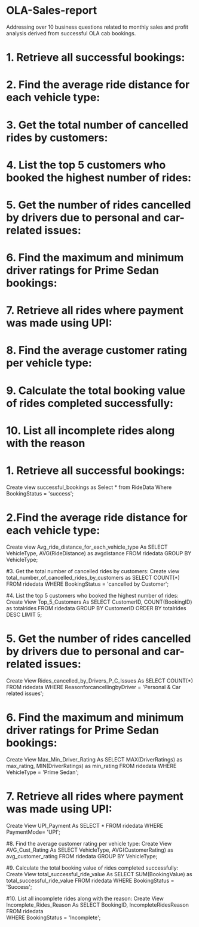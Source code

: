# OLA-Sales-report
Addressing over 10 business questions related to monthly sales and profit analysis derived from successful OLA cab bookings.

# 1. Retrieve all successful bookings: 
# 2. Find the average ride distance for each vehicle type: 
#  3. Get the total number of cancelled rides by customers: 
# 4. List the top 5 customers who booked the highest number of rides: 
#  5. Get the number of rides cancelled by drivers due to personal and car-related issues: 
# 6.  Find the maximum and minimum driver ratings for Prime Sedan bookings: 
#  7. Retrieve all rides where payment was made using UPI: 
# 8.   Find the average customer rating per vehicle type: 
# 9.  Calculate the total booking value of rides completed successfully: 
# 10.  List all incomplete rides along with the reason


# 1. Retrieve all successful bookings: 
Create view successful_bookings as
Select * from RideData
Where BookingStatus = 'success';

# 2.Find the average ride distance for each vehicle type:
Create view Avg_ride_distance_for_each_vehicle_type As
SELECT VehicleType, AVG(RideDistance) as avgdistance FROM ridedata GROUP BY
VehicleType;


#3. Get the total number of cancelled rides by customers:
Create view total_number_of_cancelled_rides_by_customers as
SELECT COUNT(*) FROM ridedata WHERE BookingStatus = 'cancelled by Customer';



#4. List the top 5 customers who booked the highest number of rides:
Create View Top_5_Customers As
SELECT CustomerID, COUNT(BookingID) as totalrides
FROM ridedata
GROUP BY CustomerID
ORDER BY totalrides DESC LIMIT 5;

#  5. Get the number of rides cancelled by drivers due to personal and car-related issues: 
Create View Rides_cancelled_by_Drivers_P_C_Issues As
SELECT COUNT(*) FROM ridedata WHERE ReasonforcancellingbyDriver = 'Personal & Car related issues';

# 6. Find the maximum and minimum driver ratings for Prime Sedan bookings: 
Create View Max_Min_Driver_Rating As
SELECT MAX(DriverRatings) as max_rating,
MIN(DriverRatings) as min_rating
FROM ridedata WHERE VehicleType = 'Prime Sedan';

# 7. Retrieve all rides where payment was made using UPI: 
Create View UPI_Payment As
SELECT * FROM ridedata
WHERE PaymentMode= 'UPI';

#8. Find the average customer rating per vehicle type:
Create View AVG_Cust_Rating As
SELECT VehicleType, AVG(CustomerRating) as avg_customer_rating
FROM ridedata
GROUP BY VehicleType;



#9. Calculate the total booking value of rides completed successfully:
Create View total_successful_ride_value As
SELECT SUM(BookingValue) as total_successful_ride_value
FROM ridedata
WHERE BookingStatus = 'Success';

#10. List all incomplete rides along with the reason:
Create View Incomplete_Rides_Reason As
SELECT BookingID, IncompleteRidesReason  
FROM ridedata  
WHERE BookingStatus = 'Incomplete';

